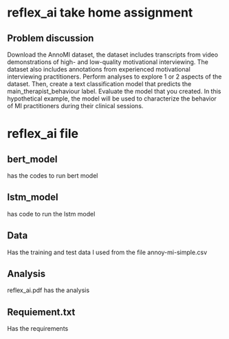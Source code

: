 # reflex_ai take home assignment
## Problem discussion
Download the AnnoMI dataset, the dataset includes transcripts from
  video demonstrations of high- and low-quality motivational interviewing. The dataset also
  includes annotations from experienced motivational interviewing practitioners.
  Perform analyses to explore 1 or 2 aspects of the dataset. 
  Then, create a text classification
  model that predicts the main_therapist_behaviour label. Evaluate the model that you created. In
  this hypothetical example, the model will be used to characterize the behavior of MI practitioners
  during their clinical sessions.


# reflex_ai file 

## bert_model
has the codes to run bert model

## lstm_model
has code to run the lstm model

## Data 
Has the training and test data I used from the file annoy-mi-simple.csv

## Analysis

reflex_ai.pdf has the analysis

## Requiement.txt

Has the requirements

## 

      




 






  
